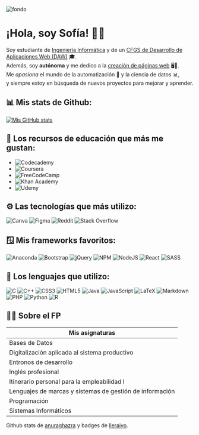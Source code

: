 ![fondo](https://github.com/user-attachments/assets/3eb6e911-40f6-4a14-a2d2-7fb0ba574225)
# ¡Hola, soy Sofía! 👩‍💻



Soy estudiante de [Ingeniería Informática](https://www.um.es/web/informatica/) y de un [CFGS de Desarrollo de Aplicaciones Web (DAW)](https://sites.google.com/view/fplaconservera) 🎓.</br>
Además, soy **autónoma** y me dedico a la [creación de páginas web](https://kreinlabs.com/) 🖥️💼.</br>
Me *apasiona* el mundo de la automatización 🤖 y la ciencia de datos 📊,</br> y siempre estoy en búsqueda de nuevos proyectos para mejorar y aprender.

## 📊 Mis stats de Github:
[![Mis GitHub stats](https://github-readme-stats.vercel.app/api?username=SofiaFP-Murcia&show_icons=true&theme=tokyonight)](https://github.com/anuraghazra/github-readme-stats)

## 📖 Los recursos de educación que más me gustan:
- ![Codecademy](https://img.shields.io/badge/Codecademy-FFF0E5?style=for-the-badge&logo=codecademy&logoColor=1F243A)
- ![Coursera](https://img.shields.io/badge/Coursera-%230056D2.svg?style=for-the-badge&logo=Coursera&logoColor=white)
- ![FreeCodeCamp](https://img.shields.io/badge/Freecodecamp-%23123.svg?&style=for-the-badge&logo=freecodecamp&logoColor=green)
- ![Khan Academy](https://img.shields.io/badge/KhanAcademy-%2314BF96.svg?style=for-the-badge&logo=KhanAcademy&logoColor=white)
- ![Udemy](https://img.shields.io/badge/Udemy-A435F0?style=for-the-badge&logo=Udemy&logoColor=white)

## ⚙️ Las tecnologías que más utilizo:

![Canva](https://img.shields.io/badge/Canva-%2300C4CC.svg?style=for-the-badge&logo=Canva&logoColor=white) ![Figma](https://img.shields.io/badge/figma-%23F24E1E.svg?style=for-the-badge&logo=figma&logoColor=white) ![Reddit](https://img.shields.io/badge/Reddit-%23FF4500.svg?style=for-the-badge&logo=Reddit&logoColor=white) ![Stack Overflow](https://img.shields.io/badge/-Stackoverflow-FE7A16?style=for-the-badge&logo=stack-overflow&logoColor=white)

## 🪟 Mis frameworks favoritos:

![Anaconda](https://img.shields.io/badge/Anaconda-%2344A833.svg?style=for-the-badge&logo=anaconda&logoColor=white) ![Bootstrap](https://img.shields.io/badge/bootstrap-%238511FA.svg?style=for-the-badge&logo=bootstrap&logoColor=white) ![jQuery](https://img.shields.io/badge/jquery-%230769AD.svg?style=for-the-badge&logo=jquery&logoColor=white) ![NPM](https://img.shields.io/badge/NPM-%23CB3837.svg?style=for-the-badge&logo=npm&logoColor=white) ![NodeJS](https://img.shields.io/badge/node.js-6DA55F?style=for-the-badge&logo=node.js&logoColor=white) ![React](https://img.shields.io/badge/react-%2320232a.svg?style=for-the-badge&logo=react&logoColor=%2361DAFB) ![SASS](https://img.shields.io/badge/SASS-hotpink.svg?style=for-the-badge&logo=SASS&logoColor=white)

## 📂 Los lenguajes que utilizo:

![C](https://img.shields.io/badge/c-%2300599C.svg?style=for-the-badge&logo=c&logoColor=white) ![C++](https://img.shields.io/badge/c++-%2300599C.svg?style=for-the-badge&logo=c%2B%2B&logoColor=white) ![CSS3](https://img.shields.io/badge/css3-%231572B6.svg?style=for-the-badge&logo=css3&logoColor=white) ![HTML5](https://img.shields.io/badge/html5-%23E34F26.svg?style=for-the-badge&logo=html5&logoColor=white) ![Java](https://img.shields.io/badge/java-%23ED8B00.svg?style=for-the-badge&logo=openjdk&logoColor=white) 	![JavaScript](https://img.shields.io/badge/javascript-%23323330.svg?style=for-the-badge&logo=javascript&logoColor=%23F7DF1E) 	![LaTeX](https://img.shields.io/badge/latex-%23008080.svg?style=for-the-badge&logo=latex&logoColor=white) 	![Markdown](https://img.shields.io/badge/markdown-%23000000.svg?style=for-the-badge&logo=markdown&logoColor=white) 	![PHP](https://img.shields.io/badge/php-%23777BB4.svg?style=for-the-badge&logo=php&logoColor=white) ![Python](https://img.shields.io/badge/python-3670A0?style=for-the-badge&logo=python&logoColor=ffdd54) ![R](https://img.shields.io/badge/r-%23276DC3.svg?style=for-the-badge&logo=r&logoColor=white)

## 👩‍🎓 Sobre el FP

| Mis asignaturas  |
| ------------- |
| Bases de Datos  |
| Digitalización aplicada al sistema productivo  |
| Entronos de desarrollo  |
| Inglés profesional  |
| Itinerario personal para la empleabilidad I  |
| Lenguajes de marcas y sistemas de gestión de información  |
| Programación  |
| Sistemas Informáticos  |

Github stats de [anuraghazra](https://github.com/anuraghazra/github-readme-stats) y badges de [lleraiyo](https://github.com/Ileriayo/markdown-badges).
